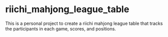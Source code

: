 # riichi_mahjong_league_table
This is a personal project to create a riichi mahjong league table that tracks the participants in each game, scores, and positions.
